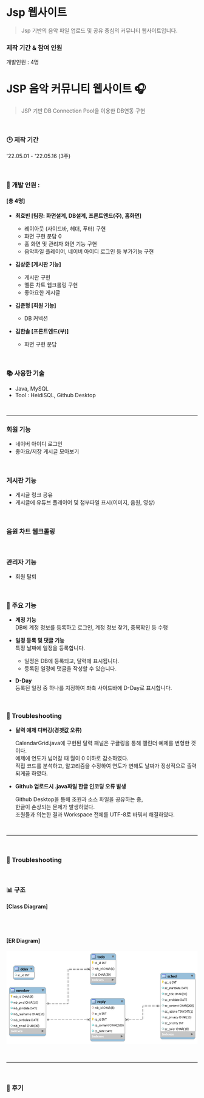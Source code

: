 # Jsp 웹사이트
>Jsp 기반의 음악 파일 업로드 및 공유 중심의 커뮤니티 웹사이트입니다.  

### 제작 기간 & 참여 인원

개발인원 : 4명
&nbsp;  


# JSP 음악 커뮤니티 웹사이트 :headphones:  
> JSP 기반 
> DB Connection Pool을 이용한 DB연동 구현  

&nbsp;  
### :clock2: 제작 기간
'22.05.01 - '22.05.16 (3주)  

&nbsp;  
### :construction_worker: 개발 인원 : 
#### [총 4명]
  - **최효빈 [팀장: 화면설계, DB설계, 프론트엔드(주), 홈화면]**   
    - 레이아웃 (사이드바, 헤더, 푸터) 구현
    - 화면 구현 분담
    0
    - 홈 화면 및 관리자 화면 기능 구현
    - 음악파일 플레이어, 네이버 아이디 로그인 등 부가기능 구현
    
  - **김상준 [게시판 기능]**   
    - 게시판 구현
    - 멜론 차트 웹크롤링 구현
    - 좋아요한 게시글
    
  - **김준형 [회원 기능]**   
    - DB 커넥션
    
  - **김한솔 [프론트엔드(부)]**   
    - 화면 구현 분담


&nbsp;  
### :books: 사용한 기술 
- Java, MySQL
- Tool : HeidiSQL, Github Desktop


&nbsp;  
___

   
### 회원 기능
- 네이버 아이디 로그인
- 좋아요/저장 게시글 모아보기

&nbsp;  
### 게시판 기능
- 게시글 링크 공유
- 게시글에 유튜브 플레이어 및 첨부파일 표시(이미지, 음원, 영상)

&nbsp;  
### 음원 차트 웹크롤링

&nbsp;  

### 관리자 기능
- 회원 탈퇴
&nbsp;  



&nbsp;  
### :wrench: 주요 기능
- **계정 기능**    
 DB에 계정 정보를 등록하고 로그인, 계정 정보 찾기, 중복확인 등 수행
 
- **일정 등록 및 댓글 기능**     
 특정 날짜에 일정을 등록합니다. 
  - 일정은 DB에 등록되고, 달력에 표시됩니다.
  - 등록된 일정에 댓글을 작성할 수 있습니다.
 
- **D-Day**    
 등록된 일정 중 하나를 지정하여 좌측 사이드바에 D-Day로 표시합니다.

&nbsp;  
### :hammer: Troubleshooting
- **달력 예제 디버깅(경곗값 오류)**   
  
  CalendarGrid.java에 구현된 달력 패널은 구글링을 통해 캘린더 예제를 변형한 것이다.  
  예제에 연도가 넘어갈 때 월이 0 이하로 감소하였다.  
  직접 코드를 분석하고, 알고리즘을 수정하여 연도가 변해도 날짜가 정상적으로 출력되게끔 하였다.  
  
- **Github 업로드시 .java파일 한글 인코딩 오류 발생**  
 
  Github Desktop을 통해 조원과 소스 파일을 공유하는 중,  
  한글이 손상되는 문제가 발생하였다.  
  조원들과 의논한 결과 Workspace 전체를 UTF-8로 바꿔서 해결하였다.  


&nbsp;  
___

&nbsp;  
### :hammer: Troubleshooting
   


&nbsp;   
### :bar_chart: 구조
#### [Class Diagram]

&nbsp;  
&nbsp;  
#### [ER Diagram]
<img src = "https://github.com/AtomicLiquors/java-calendar/blob/main/ER_Diagram.png" style= "width: 60vw;">



&nbsp;  
___

&nbsp;   
### :memo: 후기

